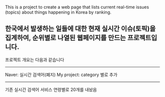 This is a project to create a web page that lists current real-time issues (topics) about things happening in Korea by ranking.

## 한국에서 발생하는 일들에 대한 현재 실시간 이슈(토픽)을 집계하여, 순위별로 나열된 웹페이지를 만드는 프로젝트입니다.

프로젝트 개요는 다음과 같습니다 

---
Naver: 실시간 검색어(폐지)
My project: category 별로 추가 

---

기존 실시간 검색어 서비스
연령별로 20개를 내놨음
